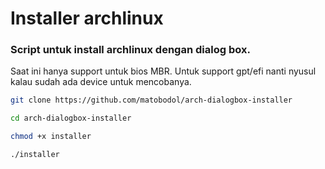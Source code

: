 # Installer archlinux
### Script untuk install archlinux dengan dialog box.

Saat ini hanya support untuk bios MBR. Untuk support gpt/efi nanti nyusul kalau sudah ada device untuk mencobanya.

```bash
git clone https://github.com/matobodol/arch-dialogbox-installer
```
```bash
cd arch-dialogbox-installer
```
```bash
chmod +x installer
```
```bash
./installer
```
